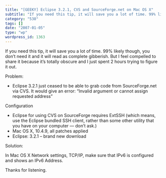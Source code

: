 ```yaml
---
title: "[GEEKY] Eclipse 3.2.1, CVS and SourceForge.net on Mac OS X"
subtitle: "If you need this tip, it will save you a lot of time. 99% likely though, you don’t need it and it wi..."
category: "538"
tags: []
date: "2007-01-05"
type: "wp"
wordpress_id: 1363
---
```

If you need this tip, it will save you a lot of time. 99% likely though, you don’t need it and it will read as complete gibberish. But I feel compelled to share it because it’s totally obscure and I just spent 2 hours trying to figure it out.  

Problem:

- Eclipse 3.2.1 just ceased to be able to grab code from SourceForge.net via CVS. It would give an error: “Invalid argument or cannot assign requested address” 

Configuration

- Eclipse for using CVS on SourceForge requires ExtSSH (which means, use the Eclipse bundled SSH client, rather than some other utility that you have on your computer — don’t ask.)
- Mac OS X, 10.4.9, all patches applied
- Eclipse: 3.2.1 – brand new download

Solution:

In Mac OS X Network settings, TCP/IP, make sure that IPv6 is configured and shows an IPv6 Address.

Thanks for listening.
